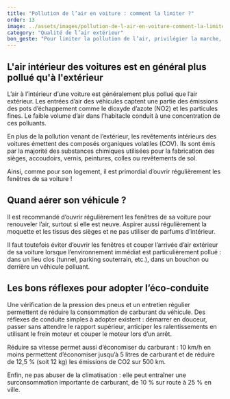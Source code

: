 ```yaml
---
title: "Pollution de l’air en voiture : comment la limiter ?"
order: 13
image: ../assets/images/pollution-de-l-air-en-voiture-comment-la-limiter.jpg
category: "Qualité de l’air extérieur"
bon_geste: "Pour limiter la pollution de l’air, privilégier la marche, le vélo ou les transports en commun pour les trajets de moins de 2 km car le moteur du véhicule n'a pas le temps de chauffer."
---
```


## L'air intérieur des voitures est en général plus pollué qu'à l'extérieur

L’air à l’intérieur d’une voiture est généralement plus pollué que l’air extérieur. Les entrées d’air des véhicules captent une partie des émissions des pots d’échappement comme le dioxyde d’azote (NO2) et les particules fines. Le faible volume d’air dans l’habitacle conduit à une concentration de ces polluants.

En plus de la pollution venant de l’extérieur, les revêtements intérieurs des voitures émettent des composés organiques volatiles (COV). Ils sont émis par la majorité des substances chimiques utilisées pour la fabrication des sièges, accoudoirs, vernis, peintures, colles ou revêtements de sol.

Ainsi, comme pour son logement, il est primordial d’ouvrir régulièrement les fenêtres de sa voiture !

## Quand aérer son véhicule ?

Il est recommandé d’ouvrir régulièrement les fenêtres de sa voiture pour renouveler l’air, surtout si elle est neuve. Aspirer aussi régulièrement la moquette et les tissus des sièges et ne pas utiliser de parfums d’intérieur.

Il faut toutefois éviter d’ouvrir les fenêtres et couper l’arrivée d’air extérieur de sa voiture lorsque l’environnement immédiat est particulièrement pollué : dans un lieu clos (tunnel, parking souterrain, etc.), dans un bouchon ou derrière un véhicule polluant.  

## Les bons réflexes pour adopter l’éco-conduite

Une vérification de la pression des pneus et un entretien régulier permettent de réduire la consommation de carburant du véhicule. Des réflexes de conduite simples à adopter existent : démarrer en douceur, passer sans attendre le rapport supérieur, anticiper les ralentissements en utilisant le frein moteur et couper le moteur lors d’un arrêt.

Réduire sa vitesse permet aussi d’économiser du carburant : 10 km/h en moins permettent d’économiser jusqu’à 5 litres de carburant et de réduire de 12,5 % (soit 12 kg) les émissions de CO2 sur 500 km. 

Enfin, ne pas abuser de la climatisation : elle peut entraîner une surconsommation importante de carburant, de 10 % sur route à 25 % en ville.
